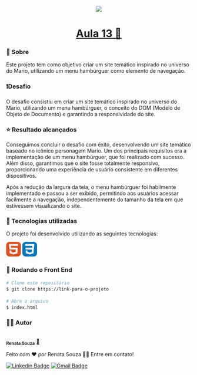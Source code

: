 <div align="center">
<img src="https://media.giphy.com/media/nEZQWs1o1Zh9C/giphy.gif" width=160>
</div>
<h1 align="center">
  <a href="https://renatasoouza.github.io/jogosimulacao/" target="_blank">Aula 13 🔗  </a>
</h1>

### 📖 Sobre

Este projeto tem como objetivo criar um site temático inspirado no universo do Mario, utilizando um menu hambúrguer como elemento de navegação.

### ❗Desafio
O desafio consistiu em criar um site temático inspirado no universo do Mario, utilizando um menu hambúrguer, o conceito do DOM (Modelo de Objeto de Documento) e garantindo a responsividade do site.

### ⭐ Resultado alcançados

Conseguimos concluir o desafio com êxito, desenvolvendo um site temático baseado no icônico personagem Mario. Um dos principais requisitos era a implementação de um menu hambúrguer, que foi realizado com sucesso. Além disso, garantimos que o site fosse totalmente responsivo, proporcionando uma experiência de usuário consistente em diferentes dispositivos.

Após a redução da largura da tela, o menu hambúrguer foi habilmente implementado e passou a ser exibido, permitindo aos usuários acessar facilmente a navegação, independentemente do tamanho da tela em que estivessem visualizando o site.

### 🚀 Tecnologias utilizadas

O projeto foi desenvolvido utilizando as seguintes tecnologias:

<p align="left">
<img src="https://raw.githubusercontent.com/tandpfun/skill-icons/main/icons/HTML.svg" alt="html5" width="40" height="40"/>
<img src="https://raw.githubusercontent.com/tandpfun/skill-icons/main/icons/CSS.svg" alt="css3" width="40" height="40"/>
<!-- <img src="https://raw.githubusercontent.com/tandpfun/skill-icons/main/icons/JavaScript.svg" alt="javascript" width="40" height="40"/> -->
</p>

### 🎲 Rodando o Front End

```bash
# Clone este repositório
$ git clone https://link-para-o-projeto

# Abre o arquivo
$ index.html
```

### 👨‍💻 Autor

<a href="https://github.com/RenataSoouza">
 <img style="border-radius: 50%;" src="https://avatars.githubusercontent.com/RenataSoouza" width="100px;" alt=""/>
 <br />
 <sub><b>Renata Souza</b></sub></a> <a href="https://github.com/RenataSoouza" title="Github">🚀</a>

Feito com ❤️ por Renata Souza 👋🏽 Entre em contato!

[![Linkedin Badge](https://img.shields.io/badge/-RenataSoouza-blue?style=flat-square&logo=Linkedin&logoColor=white&link=https://www.linkedin.com/in/renatasoouza?trk=contact-info)](https://www.linkedin.com/in/renatasoouza?trk=contact-info)
[![Gmail Badge](https://img.shields.io/badge/-renatafjb@hotmail.com-c14438?style=flat-square&logo=Gmail&logoColor=white&link=mailto:renata-fjb@hotmail.com)](mailto:renata-fjb@hotmail.com)
